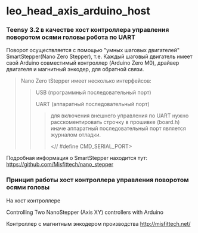 # leo_head_axis_arduino_host
### Teensy 3.2 в качестве хост контроллера управления поворотом осями головы робота по UART ###
 
 Поворот осуществляется с помощью "умных шаговых двигателей" SmartStepper(Nano Zero Stepper), т.е. Каждый шаговый двигатель имеет свой Arduino совместимый контроллер (Arduino Zero M0), драйвер двигателя и магнитный энкодер, для обратной связи.
 > Nano Zero tStepper имеет несколько интерфейсов:
 >> USB (программный последовательный порт)
 >>
 >> UART (аппаратный последовательный порт)
 >>> для включения внешнего управления по UART нужно расскоментировать строчку в прошивке (board.h) иначе аппаратный последовательный порт является журналом отладки.
 >>>
 >>> <// #define CMD_SERIAL_PORT>
 
 Подробная информация о SmartStepper находится тут: https://github.com/Misfittech/nano_stepper
 
 ### Принцип работы хост контроллера управления поворотом осями головы ###
 На хост контроллере 
 
 
 
 
 
 
 
 Controlling Two NanoStepper (Axis XY) controllers with Arduino
 
Контроллер с магнитным энкодером производства http://misfittech.net/
